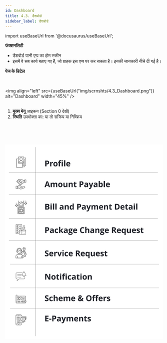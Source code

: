 ```yaml
---
id: Dashboard
title: 4.3. डैशबोर्ड
sidebar_label: डैशबोर्ड
---
```

import useBaseUrl from '@docusaurus/useBaseUrl';

**फंक्शनलिटी**
* डैशबोर्ड यानी एप्प का होम स्क्रीन
* इसमें वे सब कार्य बताए गए हैं, जो ग्राहक इस एप्प पर कर सकता है। इनकी जानकारी नीचे दी गई है।

**पेज के डिटेल**
<!--
![Dashboard](./assets/4.3_Dashboard.png)

-->
<br clear="right"/>

<img align="left" src={useBaseUrl("img/scrnshts/4.3_Dashboard.png")} alt="Dashboard" width="45%" />
<br/><br/>

1.  **मुख्य मेनू** आइकन (Section 0 देखें)
2.  **स्थिति** उपभोक्ता का: या तो सक्रिय या निष्क्रिय

<br clear="both"/>
<br/><br/>

![Dashboard](./assets/4.8_Dashboard.svg)



